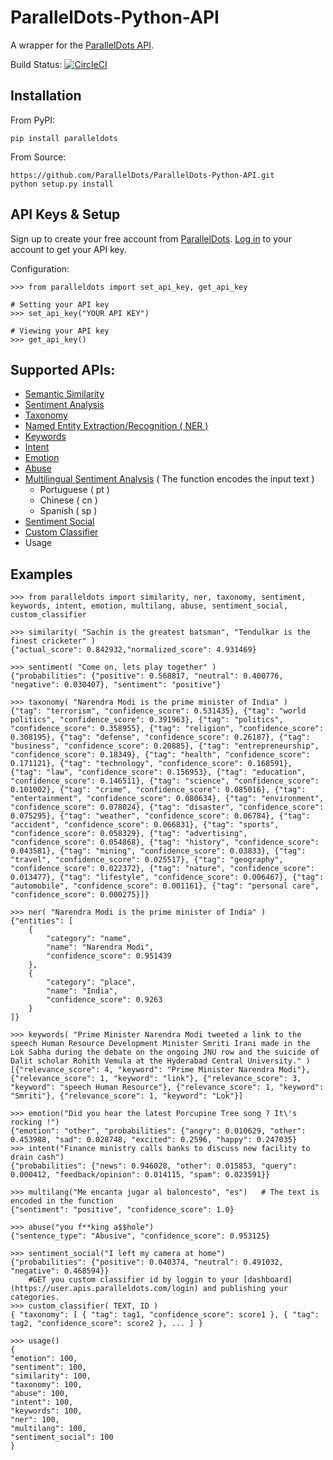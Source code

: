 ParallelDots-Python-API
=======================

A wrapper for the [ParallelDots API](http://www.paralleldots.com).

Build Status: [![CircleCI](https://circleci.com/gh/ParallelDots/ParallelDots-Python-API.svg?style=svg)](https://circleci.com/gh/ParallelDots/ParallelDots-Python-API)

Installation
------------
From PyPI:

	pip install paralleldots


From Source:

	https://github.com/ParallelDots/ParallelDots-Python-API.git
	python setup.py install

API Keys & Setup
----------------
Sign up to create your free account from [ParallelDots](https://www.paralleldots.com/sign-up).
[Log in](https://user.apis.paralleldots.com/login) to your account to get your API key.

Configuration:

	>>> from paralleldots import set_api_key, get_api_key

	# Setting your API key
	>>> set_api_key("YOUR API KEY")

	# Viewing your API key
	>>> get_api_key()

Supported APIs:
---------------

- [Semantic Similarity](https://tinyurl.com/k23nqs9)
- [Sentiment Analysis](https://tinyurl.com/km99mzb)
- [Taxonomy](https://www.paralleldots.com/text-classification)
- [Named Entity Extraction/Recognition ( NER )](https://tinyurl.com/k9yglwc)
- [Keywords](https://tinyurl.com/kujcu8o)
- [Intent](https://tinyurl.com/n568bqw)
- [Emotion](http://blog.paralleldots.com/technology/deep-learning/emotion-detection-using-machine-learning/)
- [Abuse](https://www.paralleldots.com/text-analysis-apis#abusive)
- [Multilingual Sentiment Analysis](https://www.paralleldots.com/multilingual-sentiment-analysis) ( The function encodes the input text )
	- Portuguese ( pt )
	- Chinese ( cn )
	- Spanish ( sp )
- [Sentiment Social](https://www.paralleldots.com/text-analysis-apis#sentiment)
- [Custom Classifier](https://www.paralleldots.com/custom-classifier)
- Usage

Examples
--------

	>>> from paralleldots import similarity, ner, taxonomy, sentiment, keywords, intent, emotion, multilang, abuse, sentiment_social, custom_classifier

	>>> similarity( "Sachin is the greatest batsman", "Tendulkar is the finest cricketer" )
	{"actual_score": 0.842932,"normalized_score": 4.931469}

	>>> sentiment( "Come on, lets play together" )
	{"probabilities": {"positive": 0.568817, "neutral": 0.400776, "negative": 0.030407}, "sentiment": "positive"}

	>>> taxonomy( "Narendra Modi is the prime minister of India" )
	{"tag": "terrorism", "confidence_score": 0.531435}, {"tag": "world politics", "confidence_score": 0.391963}, {"tag": "politics", "confidence_score": 0.358955}, {"tag": "religion", "confidence_score": 0.308195}, {"tag": "defense", "confidence_score": 0.26187}, {"tag": "business", "confidence_score": 0.20885}, {"tag": "entrepreneurship", "confidence_score": 0.18349}, {"tag": "health", "confidence_score": 0.171121}, {"tag": "technology", "confidence_score": 0.168591}, {"tag": "law", "confidence_score": 0.156953}, {"tag": "education", "confidence_score": 0.146511}, {"tag": "science", "confidence_score": 0.101002}, {"tag": "crime", "confidence_score": 0.085016}, {"tag": "entertainment", "confidence_score": 0.080634}, {"tag": "environment", "confidence_score": 0.078024}, {"tag": "disaster", "confidence_score": 0.075295}, {"tag": "weather", "confidence_score": 0.06784}, {"tag": "accident", "confidence_score": 0.066831}, {"tag": "sports", "confidence_score": 0.058329}, {"tag": "advertising", "confidence_score": 0.054868}, {"tag": "history", "confidence_score": 0.043581}, {"tag": "mining", "confidence_score": 0.03833}, {"tag": "travel", "confidence_score": 0.025517}, {"tag": "geography", "confidence_score": 0.022372}, {"tag": "nature", "confidence_score": 0.013477}, {"tag": "lifestyle", "confidence_score": 0.006467}, {"tag": "automobile", "confidence_score": 0.001161}, {"tag": "personal care", "confidence_score": 0.000275}]}

	>>> ner( "Narendra Modi is the prime minister of India" )
	{"entities": [
		{
			"category": "name",
			"name": "Narendra Modi",
			"confidence_score": 0.951439
		},
		{
			"category": "place",
			"name": "India",
			"confidence_score": 0.9263
		}
	]}

	>>> keywords( "Prime Minister Narendra Modi tweeted a link to the speech Human Resource Development Minister Smriti Irani made in the Lok Sabha during the debate on the ongoing JNU row and the suicide of Dalit scholar Rohith Vemula at the Hyderabad Central University." )
	[{"relevance_score": 4, "keyword": "Prime Minister Narendra Modi"}, {"relevance_score": 1, "keyword": "link"}, {"relevance_score": 3, "keyword": "speech Human Resource"}, {"relevance_score": 1, "keyword": "Smriti"}, {"relevance_score": 1, "keyword": "Lok"}]

	>>> emotion("Did you hear the latest Porcupine Tree song ? It\'s rocking !")
	{"emotion": "other", "probabilities": {"angry": 0.010629, "other": 0.453988, "sad": 0.028748, "excited": 0.2596, "happy": 0.247035}
	>>> intent("Finance ministry calls banks to discuss new facility to drain cash")
	{"probabilities": {"news": 0.946028, "other": 0.015853, "query": 0.000412, "feedback/opinion": 0.014115, "spam": 0.023591}}

	>>> multilang("Me encanta jugar al baloncesto", "es")	# The text is encoded in the function
	{"sentiment": "positive", "confidence_score": 1.0}

	>>> abuse("you f**king a$$hole")
	{"sentence_type": "Abusive", "confidence_score": 0.953125}

	>>> sentiment_social("I left my camera at home")
	{"probabilities": {"positive": 0.040374, "neutral": 0.491032, "negative": 0.468594}}
        #GET you custom classifier id by loggin to your [dashboard](https://user.apis.paralleldots.com/login) and publishing your categories.
	>>> custom_classifier( TEXT, ID )
	{ "taxonomy": [ { "tag": tag1, "confidence_score": score1 }, { "tag": tag2, "confidence_score": score2 }, ... ] }

	>>> usage()
	{
	"emotion": 100,
	"sentiment": 100,
	"similarity": 100,
	"taxonomy": 100,
	"abuse": 100,
	"intent": 100,
	"keywords": 100,
	"ner": 100,
	"multilang": 100,
	"sentiment_social": 100
	}
